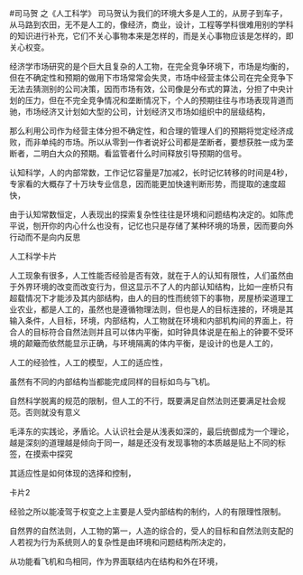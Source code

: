 #司马贺 之《人工科学》 
司马贺认为我们的环境大多是人工的，从房子到车子，从马路到农田，无不是人工的，像经济，商业，设计，工程等学科很难用别的学科的知识进行补充，它们不关心事物本来是怎样的，而是关心事物应该是怎样的，即关心权变。

经济学市场研究的是个巨大且复杂的人工物，在完全竞争环境下，市场是均衡的，但在不确定性和预期的做用下市场常常会失灵，市场中经营主体公司在完全竞争下无法去猜测别的公司决策，因而市场有效，公司像是分布式的算法，分担了中央计划的压力，但在不完全竞争情况和垄断情况下，个人的预期往往与市场表现背道而驰，市场经济又计划如大型的公司，计划经济又市场如组织中的层级结构，

那么利用公司作为经营主体分担不确定性，和合理的管理人们的预期将觉定经济成败，而非单纯的市场。所以从零到一作者说好公司都是垄断者，要想获胜一成为垄断者，二明白大众的预期。看监管者什么时间释放引导预期的信号。

认知科学，人的内部常数，工作记忆容量是7加减2，长时记忆转移的时间是4秒，专家看的大概存了十万块专业信息，因而能更加快速判断形势，而提取的速度超快，


由于认知常数恒定，人表现出的探索复杂性往往是环境和问题结构决定的。如陈虎平说，刨开你的内心什么也没有，记忆也只是存储了某种环境的场景，因而要向外行动而不是向内反思

人工科学卡片

人工现象有很多，人工性能否经验是否有效，就在于人的认知有限性，人们虽然由于外界环境的改变而改变行为，但这显示不了人的内部认知结构，比如一座桥只有超载情况下才能涉及其内部结构，由人的目的性而统领下的事物，房屋桥梁道理工业农业，都是人工的，虽然也是遵循物理法则，但也是人的目标连接的，环境是其输入条件，人目标，环境，内部结构，人工物就在环境和内部机构间的界面上，符合人的目标符合自然法则并且可以体内平衡，如时钟具体说是在船上的钟要不受环境的颠簸而依然能显示正确，与环境隔离的体内平衡，是设计的也是人工的，

人工的经验性，人工的模型，人工的适应性，

虽然有不同的内部结构当都能完成同样的目标如鸟与飞机。

自然科学脱离的规范的限制，但人工的不行，既要满足自然法则还要满足社会规范。否则就没有意义

毛泽东的实践论，矛盾论。人认识社会是从浅表如深的，最后统御成为一个理论，越是深刻的道理越是倾向于同一，越是还没有发现事物的本质越是贴上不同的标签，在摸索中探究

其适应性是如何体现的选择和控制，


卡片2

经验之所以能凌驾于权变之上主要是人受内部结构的制约，人的有限理性限制。


自然界的自然法则，人工物的第一，人造的综合的，受人的目标和自然法则支配的
人若视为行为系统则人的复杂性是由环境和问题结构所决定的，

从功能看飞机和鸟相同，作为界面联结内在结构和外在环境，